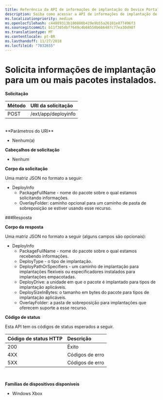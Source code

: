 ```yaml
---
title: Referência da API de informações de implantação do Device Portal
description: Saiba como acessar a API de informações de implantação de maneira programática.
ms.localizationpriority: medium
ms.openlocfilehash: c44089313b100880b419e9b55a26101e877496f3
ms.sourcegitcommit: b11f305dbf7649c4b68550b666487c77ea30d98f
ms.translationtype: MT
ms.contentlocale: pt-BR
ms.lasthandoff: 11/27/2018
ms.locfileid: "7832655"
---
```

# <a name="requests-deployment-information-for-one-or-more-installed-packages"></a>Solicita informações de implantação para um ou mais pacotes instalados.

**Solicitação**

Método      | URI da solicitação
:------     | :------
POST | /ext/app/deployinfo
<br />
**Parâmetros do URI**

 - Nenhum(a)

**Cabeçalhos de solicitação**

- Nenhum

**Corpo da solicitação**

Uma matriz JSON no formato a seguir:

* DeployInfo
  * PackageFullName - nome do pacote sobre o qual estamos solicitando informações.
  * OverlayFolder: caminho opcional para um caminho de pasta de sobreposição se estiver usando esse recurso.

###<a name="response"></a>Resposta

**Corpo da resposta**

Uma matriz JSON no formato a seguir (alguns campos são opcionais):

* DeployInfo
  * PackageFullName - nome do pacote sobre o qual estamos recebendo informações.
  * DeployType - o tipo de implantação.
  * DeployPathOrSpecifiers - um caminho de implantação para implantações flexíveis ou especificadores instalados para implantações empacotadas.
  * DeployDrive: a unidade em que o pacote é implantado para tipos de implantação aplicáveis.
  * DeploySizeInBytes: o tamanho em bytes do pacote para tipos de implantação aplicáveis.
  * OverlayFolder: a pasta de sobreposição para implantações que oferecem suporte a esse recurso.

**Código de status**

Esta API tem os códigos de status esperados a seguir.

Código de status HTTP      | Descrição
:------     | :-----
200 | Êxito
4XX | Códigos de erro
5XX | Códigos de erro
<br />

**Famílias de dispositivos disponíveis**

* Windows Xbox
